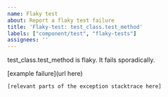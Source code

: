 ```yaml
---
name: Flaky test
about: Report a flaky test failure
title: 'Flaky-test: test_class.test_method'
labels: ["component/test", "flaky-tests"]
assignees: ''
---
```

<!--- 

Instructions for reporting a flaky test using this issue template:

1. Replace test_class in title and body with the short test class name WITHOUT the package name.
2. Replace test_method in title and body with the test method that failed. Multiple methods are flaky, remove the content that refers to the test method.
3. Replace "url here" with a url to an example failure. In the Github Actions workflow run logs, you can right click on the line number to copy a link to the line. Example of such url is https://github.com/apache/pulsar/pull/8892/checks?check_run_id=1531075794#step:9:377 . The logs are available for a limited amount of time (usually for a few weeks).
4. Replace "relevant parts of the exception stacktrace here" with the a few lines of the stack trace that shows at least the exception message and the line of test code where the stacktrace occurred.
5. Replace "full exception stacktrace here" with the full exception stacktrace from logs. This section will be hidden by default.
6. Remove all unused fields / content to unclutter the reported issue. Remove this comment too.

-->
test_class.test_method is flaky. It fails sporadically.

[example failure](url here)

```
[relevant parts of the exception stacktrace here]
```

<!-- optionally provide the full stacktrace ->
<details>
<summary>Full exception stacktrace</summary>
<code><pre>
full exception stacktrace here
</pre></code>
</details>
